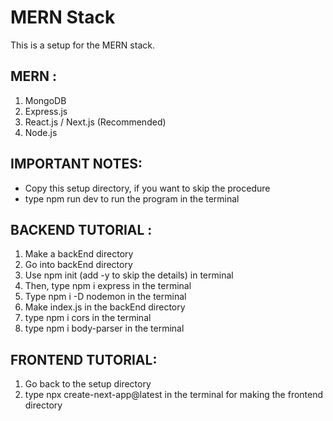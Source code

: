 # MERN Stack

This is a setup for the MERN stack.

## MERN :
1. MongoDB
2. Express.js
3. React.js / Next.js (Recommended)
4. Node.js

## IMPORTANT NOTES:
* Copy this setup directory, if you want to skip the procedure
* type npm run dev to run the program in the terminal

## BACKEND TUTORIAL :
1. Make a backEnd directory
2. Go into backEnd directory
3. Use npm init (add -y to skip the details) in terminal
4. Then, type npm i express in the terminal
5. Type npm i -D nodemon in the terminal
6. Make index.js in the backEnd directory
7. type npm i cors in the terminal
8. type npm i body-parser in the terminal

## FRONTEND TUTORIAL:
1. Go back to the setup directory
2. type npx create-next-app@latest in the terminal for making the frontend directory
